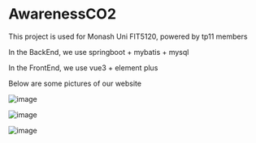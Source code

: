 # AwarenessCO2
This project is used for Monash Uni FIT5120, powered by tp11 members

In the BackEnd, we use springboot + mybatis + mysql

In the FrontEnd, we use vue3 + element plus 

Below are some pictures of our website

![image](https://github.com/Nathan-Liu-sudo/AwarenessCO2/tree/main/img/welcome.png)

![image](https://github.com/Nathan-Liu-sudo/AwarenessCO2/tree/main/img/calculator.png)

![image](https://github.com/Nathan-Liu-sudo/AwarenessCO2/tree/main/img/compare.png)
